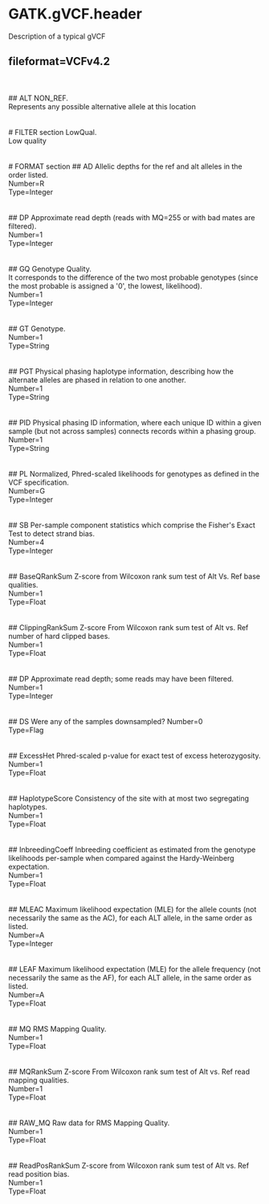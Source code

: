 # GATK.gVCF.header
Description of a typical gVCF

## fileformat=VCFv4.2
<br>
<br>
## ALT
NON_REF.<br>
Represents any possible alternative allele at this location<br>
<br>
<br>
# FILTER section
LowQual.<br>
Low quality<br>
<br>
<br>
# FORMAT section
## AD
Allelic depths for the ref and alt alleles in the order listed.<br>
Number=R<br>
Type=Integer<br>
<br>
<br>
## DP
Approximate read depth (reads with MQ=255 or with bad mates are filtered).<br>
Number=1<br>
Type=Integer<br>
<br>
<br>
## GQ
Genotype Quality.<br>
It corresponds to the difference of the two most probable genotypes (since the most probable is assigned a '0', the lowest, likelihood).<br>
Number=1<br>
Type=Integer<br>
<br>
<br>
## GT
Genotype.<br>
Number=1<br>
Type=String<br>
<br>
<br>
## PGT
Physical phasing haplotype information, describing how the alternate alleles are phased in relation to one another.<br>
Number=1<br>
Type=String<br>
<br>
<br>
## PID
Physical phasing ID information, where each unique ID within a given sample (but not across samples) connects records 
within a phasing group.<br>
Number=1<br>
Type=String<br>
<br>
<br>
## PL
Normalized, Phred-scaled likelihoods for genotypes as defined in the VCF specification.<br>
Number=G<br>
Type=Integer<br>
<br>
<br>
## SB
Per-sample component statistics which comprise the Fisher's Exact Test to detect strand bias.<br>
Number=4<br>
Type=Integer<br>
<br>
<br>
## BaseQRankSum
Z-score from Wilcoxon rank sum test of Alt Vs. Ref base qualities.<br>
Number=1<br>
Type=Float<br>
<br>
<br>
## ClippingRankSum
Z-score From Wilcoxon rank sum test of Alt vs. Ref number of hard clipped bases.<br>
Number=1<br>
Type=Float<br>
<br>
<br>
## DP
Approximate read depth; some reads may have been filtered.<br>
Number=1<br>
Type=Integer<br>
<br>
<br>
## DS
Were any of the samples downsampled?
Number=0<br>
Type=Flag<br>
<br>
<br>
## ExcessHet
Phred-scaled p-value for exact test of excess heterozygosity.<br>
Number=1<br>
Type=Float<br>
<br>
<br>
## HaplotypeScore
Consistency of the site with at most two segregating haplotypes.<br>
Number=1<br>
Type=Float<br>
<br>
<br>
## InbreedingCoeff
Inbreeding coefficient as estimated from the genotype likelihoods per-sample when compared against the Hardy-Weinberg expectation.<br>
Number=1<br>
Type=Float<br>
<br>
<br>
## MLEAC
Maximum likelihood expectation (MLE) for the allele counts (not necessarily the same as the AC), for each ALT allele, in the same order as listed.<br>
Number=A<br>
Type=Integer<br>
<br>
<br>
## LEAF
Maximum likelihood expectation (MLE) for the allele frequency (not necessarily the same as the AF), for each ALT allele, in the same order as listed.<br>
Number=A<br>
Type=Float<br>
<br>
<br>
## MQ
RMS Mapping Quality.<br>
Number=1<br>
Type=Float<br>
<br>
<br>
## MQRankSum
Z-score From Wilcoxon rank sum test of Alt vs. Ref read mapping qualities.<br>
Number=1<br>
Type=Float<br>
<br>
<br>
## RAW_MQ
Raw data for RMS Mapping Quality.<br>
Number=1<br>
Type=Float<br>
<br>
<br>
## ReadPosRankSum
Z-score from Wilcoxon rank sum test of Alt vs. Ref read position bias.<br>
Number=1<br>
Type=Float<br>
<br>
<br>

